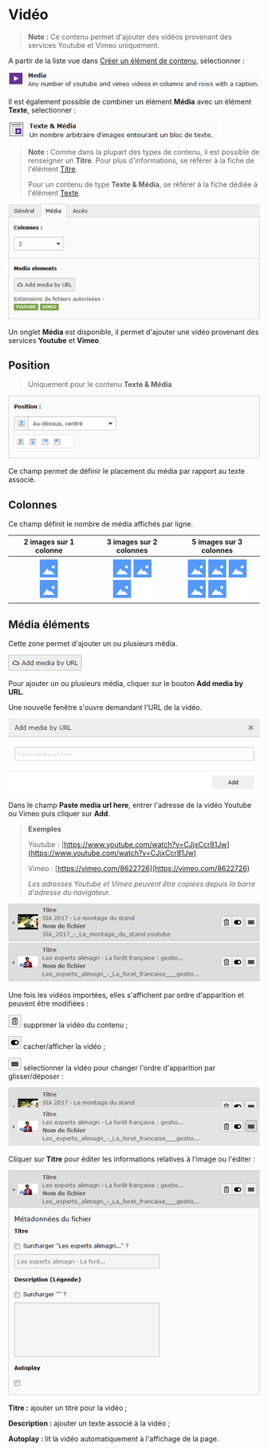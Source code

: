 # Vidéo

> **Note :** Ce contenu permet d'ajouter des vidéos provenant des services Youtube et Vimeo uniquement.

A partir de la liste vue dans [Créer un élément de contenu](../creer-un-element-de-contenu.md), sélectionner :

![](../../.gitbook/assets/add_content_media.png)

Il est également possible de combiner un élément **Média** avec un élément **Texte**, sélectionner :

![](../../.gitbook/assets/add_content_media_texte.png)

> **Note :** Comme dans la plupart des types de contenu, il est possible de renseigner un **Titre**. Pour plus d'informations, se référer à la fiche de l'élément [Titre](titre.md).
>
> Pour un contenu de type **Texte & Média**, se référer à la fiche dédiée à l'élément [Texte](texte.md).

![](../../.gitbook/assets/add_content_media_ong.png)

Un onglet **Média** est disponible, il permet d'ajouter une vidéo provenant des services **Youtube** et **Vimeo**.

## Position

> Uniquement pour le contenu **Texte & Média**

![](../../.gitbook/assets/add_content_img_pos.png)

Ce champ permet de définir le placement du média par rapport au texte associé.

## **Colonnes**

Ce champ définit le nombre de média affichés par ligne.

| 2 images sur 1 colonne | 3 images sur 2 colonnes | 5 images sur 3 colonnes |
| :---: | :---: | :---: |
| ![](../../.gitbook/assets/add_content_img_ex3.png) | ![](../../.gitbook/assets/add_content_img_ex1%20%281%29.png) | ![](../../.gitbook/assets/add_content_img_ex2.png) |

## Média éléments

Cette zone permet d'ajouter un ou plusieurs média.

![](../../.gitbook/assets/add_content_media_btn.png)

Pour ajouter un ou plusieurs média, cliquer sur le bouton **Add media by URL**.

Une nouvelle fenêtre s'ouvre demandant l'URL de la vidéo.

![](../../.gitbook/assets/add_content_media_popup.png)

Dans le champ **Paste media url here**, entrer l'adresse de la vidéo Youtube ou Vimeo puis cliquer sur **Add**.

> **Exemples**
>
> Youtube : [https://www.youtube.com/watch?v=CJjxCcr81Jw](https://www.youtube.com/watch?v=CJjxCcr81Jw)
>
> Vimeo : [https://vimeo.com/8622726](https://vimeo.com/8622726)
>
> _Les adresses Youtube et Vimeo peuvent être copiées depuis la barre d'adresse du navigateur._

![](../../.gitbook/assets/add_content_media_liste.png)

Une fois les vidéos importées, elles s'affichent par ordre d'apparition et peuvent être modifiées :

![](../../.gitbook/assets/rm_btn.png) supprimer la vidéo du contenu ;

![](../../.gitbook/assets/hide_btn.png) cacher/afficher la vidéo ;

![](../../.gitbook/assets/btn_select-1.png) sélectionner la vidéo pour changer l'ordre d'apparition par glisser/déposer :

![](../../.gitbook/assets/add_content_media_ordre.png)

Cliquer sur **Titre** pour éditer les informations relatives à l'image ou l'éditer :

![](../../.gitbook/assets/add_content_media_detail.png)

**Titre :** ajouter un titre pour la vidéo ;

**Description :** ajouter un texte associé à la vidéo ;

**Autoplay :** lit la vidéo automatiquement à l'affichage de la page.


